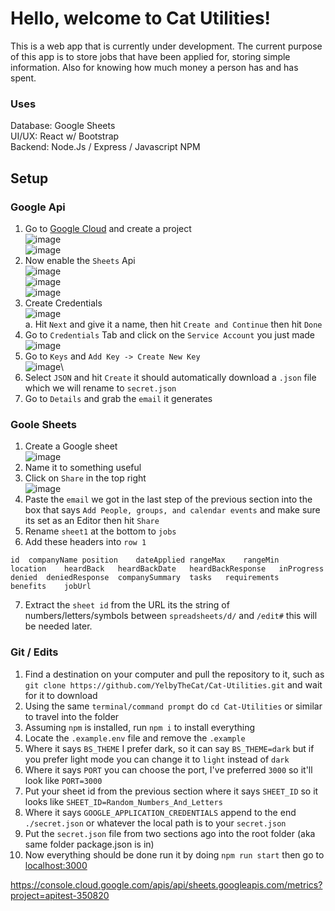 # Hello, welcome to Cat Utilities!

This is a web app that is currently under development. The current purpose of this app is to store jobs that have been applied for, storing simple information. Also for knowing how much money a person has and has spent.

### Uses
Database: Google Sheets\
UI/UX: React w/ Bootstrap\
Backend: Node.Js / Express / Javascript
NPM

## Setup

### Google Api
1. Go to [Google Cloud](https://console.cloud.google.com/projectselector2/apis/dashboard?supportedpurview=project) and create a project\
![image](https://github.com/YelbyTheCat/Cat-Utilities/assets/41715570/6e189889-58ab-48f5-8f2d-3491c398f032)\
![image](https://github.com/YelbyTheCat/Cat-Utilities/assets/41715570/863c966b-b050-4e65-823d-5436bf104980)
2. Now enable the `Sheets` Api\
![image](https://github.com/YelbyTheCat/Cat-Utilities/assets/41715570/ff5bbfe2-e049-40f1-9b24-48089e79118d)\
![image](https://github.com/YelbyTheCat/Cat-Utilities/assets/41715570/a87549ab-6c3b-4a8f-9e41-0d50be511c58)\
![image](https://github.com/YelbyTheCat/Cat-Utilities/assets/41715570/b68101df-bf35-421f-a7b5-4bc3427ccfc3)
3. Create Credentials\
![image](https://github.com/YelbyTheCat/Cat-Utilities/assets/41715570/8c9864df-ec74-4bb7-98e9-9dab02583378)\
   a. Hit `Next` and give it a name, then hit `Create and Continue` then hit `Done`
4. Go to `Credentials` Tab and click on the `Service Account` you just made\
![image](https://github.com/YelbyTheCat/Cat-Utilities/assets/41715570/1dcd4cb3-ce4f-4637-b09e-0e03219a5cf8)
5. Go to `Keys` and `Add Key -> Create New Key`\
![image](https://github.com/YelbyTheCat/Cat-Utilities/assets/41715570/6e352bd4-6906-4273-90c2-e64f29a3db65)\
6. Select `JSON` and hit `Create` it should automatically download a `.json` file which we will rename to `secret.json`
7. Go to `Details` and grab the `email` it generates

### Goole Sheets
1. Create a Google sheet\
![image](https://github.com/YelbyTheCat/Cat-Utilities/assets/41715570/0b65aade-6433-48cf-9c19-b0f46a2fdeb3)
2. Name it to something useful
3. Click on `Share` in the top right\
![image](https://github.com/YelbyTheCat/Cat-Utilities/assets/41715570/0ef4ddd6-4e93-4281-bf37-0e6bfeb3653a)
4. Paste the `email` we got in the last step of the previous section into the box that says `Add People, groups, and calendar events` and make sure its set as an Editor then hit `Share`
5. Rename `sheet1` at the bottom to `jobs`
6. Add these headers into `row 1`
```
id	companyName	position	dateApplied	rangeMax	rangeMin	location	heardBack	heardBackDate	heardBackResponse	inProgress	denied	deniedResponse	companySummary	tasks	requirements	benefits	jobUrl
```
7. Extract the `sheet id` from the URL its the string of numbers/letters/symbols between `spreadsheets/d/` and `/edit#` this will be needed later.

### Git / Edits
1. Find a destination on your computer and pull the repository to it, such as `git clone https://github.com/YelbyTheCat/Cat-Utilities.git` and wait for it to download
2. Using the same `terminal/command prompt` do `cd Cat-Utilities` or similar to travel into the folder
3. Assuming `npm` is installed, run `npm i` to install everything
4. Locate the `.example.env` file and remove the `.example`
5. Where it says `BS_THEME` I prefer dark, so it can say `BS_THEME=dark` but if you prefer light mode you can change it to `light` instead of `dark`
6. Where it says `PORT` you can choose the port, I've preferred `3000` so it'll look like `PORT=3000`
7. Put your sheet id from the previous section where it says `SHEET_ID` so it looks like `SHEET_ID=Random_Numbers_And_Letters`
8. Where it says `GOOGLE_APPLICATION_CREDENTIALS` append to the end `./secret.json` or whatever the local path is to your `secret.json`
9. Put the `secret.json` file from two sections ago into the root folder (aka same folder package.json is in)
10. Now everything should be done run it by doing `npm run start` then go to [localhost:3000](http://localhost:3000/)

https://console.cloud.google.com/apis/api/sheets.googleapis.com/metrics?project=apitest-350820
